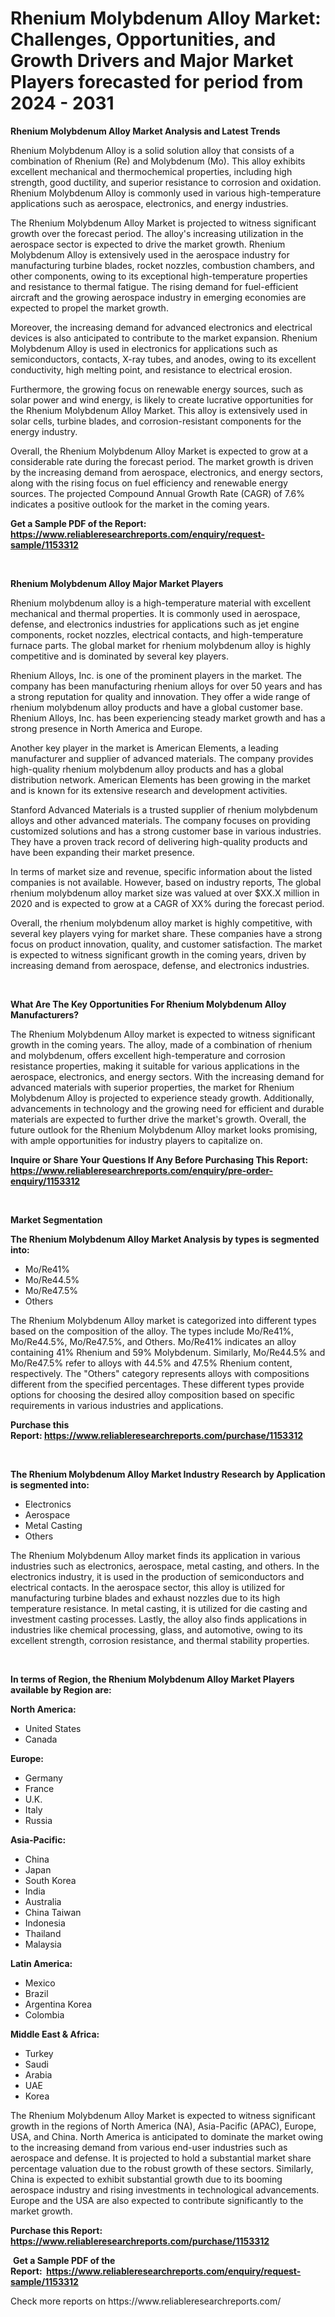 <p><h1>Rhenium Molybdenum Alloy Market: Challenges, Opportunities, and Growth Drivers and Major Market Players forecasted for period from 2024 - 2031</h1></p><p><strong>Rhenium Molybdenum Alloy Market Analysis and Latest Trends</strong></p>
<p><p>Rhenium Molybdenum Alloy is a solid solution alloy that consists of a combination of Rhenium (Re) and Molybdenum (Mo). This alloy exhibits excellent mechanical and thermochemical properties, including high strength, good ductility, and superior resistance to corrosion and oxidation. Rhenium Molybdenum Alloy is commonly used in various high-temperature applications such as aerospace, electronics, and energy industries.</p><p>The Rhenium Molybdenum Alloy Market is projected to witness significant growth over the forecast period. The alloy's increasing utilization in the aerospace sector is expected to drive the market growth. Rhenium Molybdenum Alloy is extensively used in the aerospace industry for manufacturing turbine blades, rocket nozzles, combustion chambers, and other components, owing to its exceptional high-temperature properties and resistance to thermal fatigue. The rising demand for fuel-efficient aircraft and the growing aerospace industry in emerging economies are expected to propel the market growth.</p><p>Moreover, the increasing demand for advanced electronics and electrical devices is also anticipated to contribute to the market expansion. Rhenium Molybdenum Alloy is used in electronics for applications such as semiconductors, contacts, X-ray tubes, and anodes, owing to its excellent conductivity, high melting point, and resistance to electrical erosion.</p><p>Furthermore, the growing focus on renewable energy sources, such as solar power and wind energy, is likely to create lucrative opportunities for the Rhenium Molybdenum Alloy Market. This alloy is extensively used in solar cells, turbine blades, and corrosion-resistant components for the energy industry.</p><p>Overall, the Rhenium Molybdenum Alloy Market is expected to grow at a considerable rate during the forecast period. The market growth is driven by the increasing demand from aerospace, electronics, and energy sectors, along with the rising focus on fuel efficiency and renewable energy sources. The projected Compound Annual Growth Rate (CAGR) of 7.6% indicates a positive outlook for the market in the coming years.</p></p>
<p><strong>Get a Sample PDF of the Report:&nbsp; <a href="https://www.reliableresearchreports.com/enquiry/request-sample/1153312">https://www.reliableresearchreports.com/enquiry/request-sample/1153312</a></strong></p>
<p>&nbsp;</p>
<p><strong>Rhenium Molybdenum Alloy Major Market Players</strong></p>
<p><p>Rhenium molybdenum alloy is a high-temperature material with excellent mechanical and thermal properties. It is commonly used in aerospace, defense, and electronics industries for applications such as jet engine components, rocket nozzles, electrical contacts, and high-temperature furnace parts. The global market for rhenium molybdenum alloy is highly competitive and is dominated by several key players.</p><p>Rhenium Alloys, Inc. is one of the prominent players in the market. The company has been manufacturing rhenium alloys for over 50 years and has a strong reputation for quality and innovation. They offer a wide range of rhenium molybdenum alloy products and have a global customer base. Rhenium Alloys, Inc. has been experiencing steady market growth and has a strong presence in North America and Europe.</p><p>Another key player in the market is American Elements, a leading manufacturer and supplier of advanced materials. The company provides high-quality rhenium molybdenum alloy products and has a global distribution network. American Elements has been growing in the market and is known for its extensive research and development activities.</p><p>Stanford Advanced Materials is a trusted supplier of rhenium molybdenum alloys and other advanced materials. The company focuses on providing customized solutions and has a strong customer base in various industries. They have a proven track record of delivering high-quality products and have been expanding their market presence.</p><p>In terms of market size and revenue, specific information about the listed companies is not available. However, based on industry reports, The global rhenium molybdenum alloy market size was valued at over $XX.X million in 2020 and is expected to grow at a CAGR of XX% during the forecast period.</p><p>Overall, the rhenium molybdenum alloy market is highly competitive, with several key players vying for market share. These companies have a strong focus on product innovation, quality, and customer satisfaction. The market is expected to witness significant growth in the coming years, driven by increasing demand from aerospace, defense, and electronics industries.</p></p>
<p>&nbsp;</p>
<p><strong>What Are The Key Opportunities For Rhenium Molybdenum Alloy Manufacturers?</strong></p>
<p><p>The Rhenium Molybdenum Alloy market is expected to witness significant growth in the coming years. The alloy, made of a combination of rhenium and molybdenum, offers excellent high-temperature and corrosion resistance properties, making it suitable for various applications in the aerospace, electronics, and energy sectors. With the increasing demand for advanced materials with superior properties, the market for Rhenium Molybdenum Alloy is projected to experience steady growth. Additionally, advancements in technology and the growing need for efficient and durable materials are expected to further drive the market's growth. Overall, the future outlook for the Rhenium Molybdenum Alloy market looks promising, with ample opportunities for industry players to capitalize on.</p></p>
<p><strong>Inquire or Share Your Questions If Any Before Purchasing This Report: <a href="https://www.reliableresearchreports.com/enquiry/pre-order-enquiry/1153312">https://www.reliableresearchreports.com/enquiry/pre-order-enquiry/1153312</a></strong></p>
<p>&nbsp;</p>
<p><strong>Market Segmentation</strong></p>
<p><strong>The Rhenium Molybdenum Alloy Market Analysis by types is segmented into:</strong></p>
<p><ul><li>Mo/Re41%</li><li>Mo/Re44.5%</li><li>Mo/Re47.5%</li><li>Others</li></ul></p>
<p><p>The Rhenium Molybdenum Alloy market is categorized into different types based on the composition of the alloy. The types include Mo/Re41%, Mo/Re44.5%, Mo/Re47.5%, and Others. Mo/Re41% indicates an alloy containing 41% Rhenium and 59% Molybdenum. Similarly, Mo/Re44.5% and Mo/Re47.5% refer to alloys with 44.5% and 47.5% Rhenium content, respectively. The "Others" category represents alloys with compositions different from the specified percentages. These different types provide options for choosing the desired alloy composition based on specific requirements in various industries and applications.</p></p>
<p><strong>Purchase this Report:&nbsp;<a href="https://www.reliableresearchreports.com/purchase/1153312">https://www.reliableresearchreports.com/purchase/1153312</a></strong></p>
<p>&nbsp;</p>
<p><strong>The Rhenium Molybdenum Alloy Market Industry Research by Application is segmented into:</strong></p>
<p><ul><li>Electronics</li><li>Aerospace</li><li>Metal Casting</li><li>Others</li></ul></p>
<p><p>The Rhenium Molybdenum Alloy market finds its application in various industries such as electronics, aerospace, metal casting, and others. In the electronics industry, it is used in the production of semiconductors and electrical contacts. In the aerospace sector, this alloy is utilized for manufacturing turbine blades and exhaust nozzles due to its high temperature resistance. In metal casting, it is utilized for die casting and investment casting processes. Lastly, the alloy also finds applications in industries like chemical processing, glass, and automotive, owing to its excellent strength, corrosion resistance, and thermal stability properties.</p></p>
<p>&nbsp;</p>
<p><strong>In terms of Region, the Rhenium Molybdenum Alloy Market Players available by Region are:</strong></p>
<p>
    <p> <strong> North America: </strong>
        <ul>
            <li>United States</li>
            <li>Canada</li>
        </ul>
        </p> 
    <p> <strong> Europe: </strong>
        <ul>
            <li>Germany</li>
            <li>France</li>
            <li>U.K.</li>
            <li>Italy</li>
            <li>Russia</li>
        </ul>
        </p> 
    <p> <strong> Asia-Pacific: </strong>
        <ul>
            <li>China</li>
            <li>Japan</li>
            <li>South Korea</li>
            <li>India</li>
            <li>Australia</li>
            <li>China Taiwan</li>
            <li>Indonesia</li>
            <li>Thailand</li>
            <li>Malaysia</li>
        </ul>
        </p> 
    <p> <strong> Latin America: </strong>
        <ul>
            <li>Mexico</li>
            <li>Brazil</li>
            <li>Argentina Korea</li>
            <li>Colombia</li>
        </ul>
        </p> 
    <p> <strong> Middle East & Africa: </strong>
        <ul>
            <li>Turkey</li>
            <li>Saudi</li>
            <li>Arabia</li>
            <li>UAE</li>
            <li>Korea</li>
        </ul>
    </p>
    </p>
<p><p>The Rhenium Molybdenum Alloy Market is expected to witness significant growth in the regions of North America (NA), Asia-Pacific (APAC), Europe, USA, and China. North America is anticipated to dominate the market owing to the increasing demand from various end-user industries such as aerospace and defense. It is projected to hold a substantial market share percentage valuation due to the robust growth of these sectors. Similarly, China is expected to exhibit substantial growth due to its booming aerospace industry and rising investments in technological advancements. Europe and the USA are also expected to contribute significantly to the market growth.</p></p>
<p><strong>Purchase this Report: <a href="https://www.reliableresearchreports.com/purchase/1153312">https://www.reliableresearchreports.com/purchase/1153312</a></strong></p>
<p>&nbsp;<strong>Get a Sample PDF of the Report:&nbsp;&nbsp;<a href="https://www.reliableresearchreports.com/enquiry/request-sample/1153312">https://www.reliableresearchreports.com/enquiry/request-sample/1153312</a></strong></p>
<p><strong></strong></p>
<p>Check more reports on https://www.reliableresearchreports.com/</p>